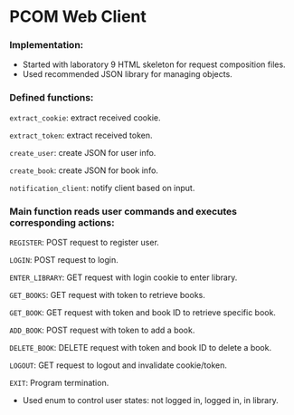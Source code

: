 # PCOM Web Client

### Implementation:
- Started with laboratory 9 HTML skeleton for request composition files.
- Used recommended JSON library for managing objects.
### Defined functions:
`extract_cookie`: extract received cookie.

`extract_token`: extract received token.

`create_user`: create JSON for user info.

`create_book`: create JSON for book info.

`notification_client`: notify client based on input.

### Main function reads user commands and executes corresponding actions:

`REGISTER`: POST request to register user.

`LOGIN`: POST request to login.

`ENTER_LIBRARY`: GET request with login cookie to enter library.

`GET_BOOKS`: GET request with token to retrieve books.

`GET_BOOK`: GET request with token and book ID to retrieve specific book.

`ADD_BOOK`: POST request with token to add a book.

`DELETE_BOOK`: DELETE request with token and book ID to delete a book.

`LOGOUT`: GET request to logout and invalidate cookie/token.

`EXIT`: Program termination.

- Used enum to control user states: not logged in, logged in, in library.
